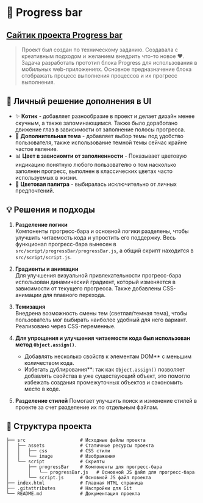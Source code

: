 # 📘 Progress bar

## [Сайтик проекта Progress bar](https://ksylika.github.io/progress-bar/)

> Проект был создан по техническому заданию. Создавала с креативным подходом и желанием внедрить что-то новое ❤️. 
> Задача разработать прототип блока Progress для использования в мобильных web-приложениях. Основное предназначение блока отображать процесс выполнения процессов и их прогресс выполнения.

## 🚀 Личный решение дополнения в UI

- ✨ **Котик** - добавляет разнообразие в проект и делает дизайн менее скучным, а также запоминающимся. Также было доработано движение глаз в зависимости от заполнение полосы прогресса.
- 🔧 **Дополнительная тема** - добавляет выбор темы под удобство пользователя, также использование темной темы сейчас крайне частое явление.
- 📊 **Цвет в зависиомти от заполненности** - Показывает цветовую индикацию понятную любого пользователю о том насколько заполнен прогресс, выполнен в классических цветах часто используемых в жизни.
- 🎨 **Цветовая палитра** - выбиралась исключительно от личных предпочтений.


## 💡 Решения и подходы

1. **Разделение логики**  
   Компоненты прогресс-бара и основной логики разделены, чтобы улучшить читаемость кода и упростить его поддержку. Весь функционал прогресс-бара вынесен в `src/script/progressBar/progressBar.js`, а общий скрипт находится в `src/script/script.js`.


2. **Градиенты и анимации**  
   Для улучшения визуальной привлекательности прогресс-бара использован динамический градиент, который изменяется в зависимости от текущего прогресса. Также добавлены CSS-анимации для плавного перехода.

3. **Темизация**  
   Внедрена возможность смены тем (светлая/темная тема), чтобы пользователь мог выбирать наиболее удобный для него вариант. Реализовано через CSS-переменные.

4. **Для упрощения и улучшения читаемости кода был использован метод `Object.assign()`**.
    - Добавлять несколько свойств к элементам DOM** с меньшим количеством кода.
    - Избегать дублирования**: так как `Object.assign()` позволяет добавлять свойства в уже существующий объект, это помогло избежать создания промежуточных объектов и сэкономить место в коде.

5. **Разделение стилей**
    Помогает улучшить поиск и изменение стилей в проекте за счет разделение их по отдельным файлам.



## 📁 Структура проекта

```plaintext
├── src                    # Исходные файлы проекта
│   ├── assets             # Статичные ресурсы проекта
│   │   ├── css            # CSS стили
│   │   └── image          # Изображения
│   └── script             # Скрипты
│       ├── progressBar    # Компоненты для прогресс-бара
│       │   └── progressBar.js   # Основной JS файл для прогресс-бара
│       └── script.js      # Основной JS файл проекта
├── index.html             # Главная HTML страница
├── .gitattributes         # Настройки для Git
└── README.md              # Документация проекта
